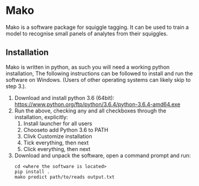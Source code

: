 Mako
====

Mako is a software package for squiggle tagging. It can be used to train a
model to recognise small panels of analytes from their squiggles.

Installation
------------

Mako is written in python, as such you will need a working python installation,
The following instructions can be followed to install and run the software on
Windows. (Users of other operating systems can likely skip to step 3.). 

1. Download and install python 3.6 (64bit):
   https://www.python.org/ftp/python/3.6.4/python-3.6.4-amd64.exe
2. Run the above, checking any and all checkboxes through the installation,
   explicitly:
      1. Install launcher for all users
      2. Chooseto add Python 3.6 to PATH
      3. Clivk Customize installation
      4. Tick everything, then next
      5. Click everything, then next
3. Download and unpack the software, open a command prompt and run:
    ```
    cd <where the software is located>
    pip install .
    mako predict path/to/reads output.txt
    ````
